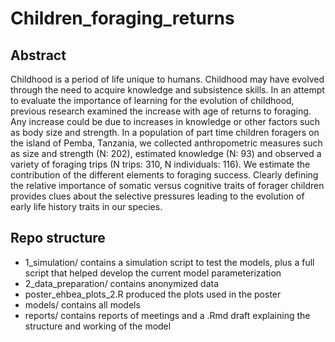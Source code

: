 # Children_foraging_returns
## Abstract
Childhood is a period of life unique to humans. Childhood may have evolved through the need to acquire knowledge and subsistence skills. In an attempt to evaluate the importance of learning for the evolution of childhood, previous research examined the increase with age of returns to foraging. Any increase could be due to increases in knowledge or other factors such as body size and strength. In a population of part time children foragers on the island of Pemba, Tanzania, we collected anthropometric measures such as size and strength (N: 202), estimated knowledge (N: 93) and observed a variety of foraging trips (N trips: 310, N individuals: 116). We estimate the contribution of the different elements to foraging success. Clearly defining the relative importance of somatic versus cognitive traits of forager children provides clues about the selective pressures leading to the evolution of early life history traits in our species.

## Repo structure
- 1_simulation/ contains a simulation script to test the models, plus a full script that helped develop the current model parameterization
- 2_data_preparation/ contains anonymized data
- poster_ehbea_plots_2.R produced the plots used in the poster
- models/ contains all models
- reports/ contains reports of meetings and a .Rmd draft explaining the structure and working of the model
